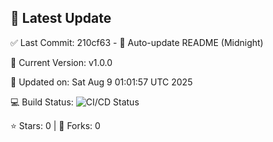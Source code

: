 ## 🚀 Latest Update

✅ Last Commit: 210cf63 - 🤖 Auto-update README (Midnight)

🌟 Current Version: v1.0.0

📅 Updated on: Sat Aug  9 01:01:57 UTC 2025

💻 Build Status: ![CI/CD Status](https://github.com/SaiAryan1784/wedding_frontend/actions/workflows/update-readme.yml/badge.svg)

⭐️ Stars: 0 | 🍴 Forks: 0
